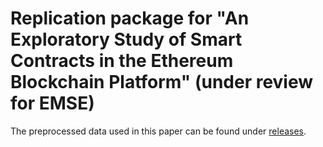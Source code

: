 # Replication package for "An Exploratory Study of Smart Contracts in the Ethereum Blockchain Platform" (under review for EMSE)

The preprocessed data used in this paper can be found under [releases](https://github.com/SAILResearch/replication-smart_contracts_overview/releases).
